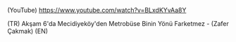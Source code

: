 (YouTube) https://www.youtube.com/watch?v=BLxdKYvAa8Y

(TR) Akşam 6'da Mecidiyeköy'den Metrobüse Binin Yönü Farketmez - (Zafer Çakmak)
(EN)
